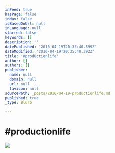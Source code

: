 ```yaml
---
inFeed: true
hasPage: false
inNav: false
isBasedOnUrl: null
inLanguage: null
starred: false
keywords: []
description: ''
datePublished: '2016-04-19T20:35:40.599Z'
dateModified: '2016-04-19T20:35:40.392Z'
title: '#productionlife'
author: []
authors: []
publisher:
  name: null
  domain: null
  url: null
  favicon: null
sourcePath: _posts/2016-04-19-productionlife.md
published: true
_type: Blurb

---
```

# \#productionlife
![](https://the-grid-user-content.s3-us-west-2.amazonaws.com/e6f5c6bd-5328-42b3-9f93-5d5d5c0b3a87.jpg)